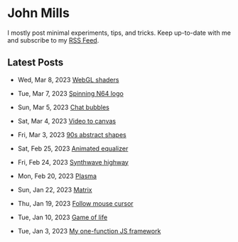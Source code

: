 # John Mills
I mostly post minimal experiments, tips, and tricks. Keep up-to-date with me and subscribe to my [RSS Feed](https://iamjohnmills.github.io/journal/johnmills.rss).

## Latest Posts

* Wed, Mar 8, 2023 [WebGL shaders](https://iamjohnmills.github.io/journal/shaders/)

* Tue, Mar 7, 2023 [Spinning N64 logo](https://iamjohnmills.github.io/journal/n64/)

* Sun, Mar 5, 2023 [Chat bubbles](https://iamjohnmills.github.io/journal/chat-bubbles/)

* Sat, Mar 4, 2023 [Video to canvas](https://iamjohnmills.github.io/journal/canvas-video/)

* Fri, Mar 3, 2023 [90s abstract shapes](https://iamjohnmills.github.io/journal/90s-shapes/)

* Sat, Feb 25, 2023 [Animated equalizer](https://iamjohnmills.github.io/journal/equalizer/)

* Fri, Feb 24, 2023 [Synthwave highway](https://iamjohnmills.github.io/journal/synthwave-highway/)

* Mon, Feb 20, 2023 [Plasma](https://iamjohnmills.github.io/journal/plasma/)

* Sun, Jan 22, 2023 [Matrix](https://iamjohnmills.github.io/journal/matrix/)

* Thu, Jan 19, 2023 [Follow mouse cursor](https://iamjohnmills.github.io/journal/cursor-follow/)

* Tue, Jan 10, 2023 [Game of life](https://iamjohnmills.github.io/journal/game-of-life/)

* Tue, Jan 3, 2023 [My one-function JS framework](https://iamjohnmills.github.io/journal/create-node/)
